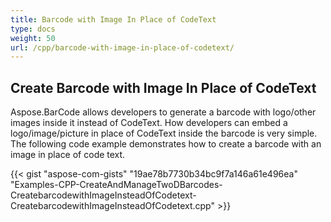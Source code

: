 ```yaml
---
title: Barcode with Image In Place of CodeText
type: docs
weight: 50
url: /cpp/barcode-with-image-in-place-of-codetext/
---
```


## **Create Barcode with Image In Place of CodeText**
Aspose.BarCode allows developers to generate a barcode with logo/other images inside it instead of CodeText. How developers can embed a logo/image/picture in place of CodeText inside the barcode is very simple. The following code example demonstrates how to create a barcode with an image in place of code text.

{{< gist "aspose-com-gists" "19ae78b7730b34bc9f7a146a61e496ea" "Examples-CPP-CreateAndManageTwoDBarcodes-CreatebarcodewithImageInsteadOfCodetext-CreatebarcodewithImageInsteadOfCodetext.cpp" >}}

